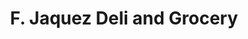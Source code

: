 ---
title: "F. Jaquez Deli and Grocery"
url: /philadelphia/f-jaquez-deli-and-grocery/
shop: convenience
---
